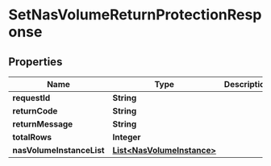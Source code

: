 
# SetNasVolumeReturnProtectionResponse

## Properties
Name | Type | Description | Notes
------------ | ------------- | ------------- | -------------
**requestId** | **String** |  |  [optional]
**returnCode** | **String** |  |  [optional]
**returnMessage** | **String** |  |  [optional]
**totalRows** | **Integer** |  |  [optional]
**nasVolumeInstanceList** | [**List&lt;NasVolumeInstance&gt;**](NasVolumeInstance.md) |  |  [optional]



